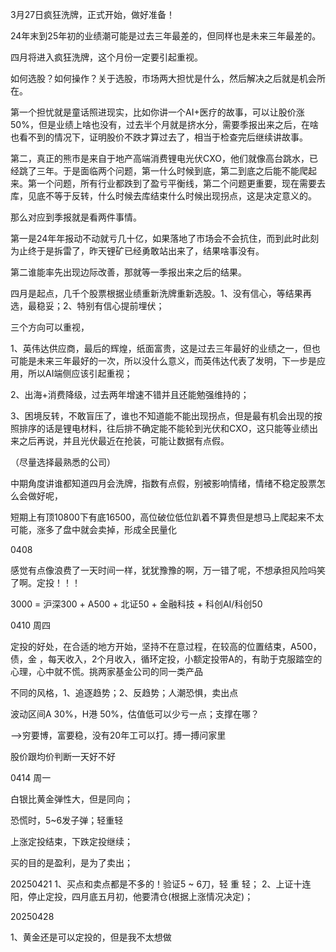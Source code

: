 3月27日疯狂洗牌，正式开始，做好准备！

24年末到25年初的业绩潮可能是过去三年最差的，但同样也是未来三年最差的。

四月将进入疯狂洗牌，这个月份一定要引起重视。

如何选股？如何操作？关于选股，市场两大担忧是什么，然后解决之后就是机会所在。

第一个担忧就是童话照进现实，比如你讲一个AI+医疗的故事，可以让股价涨50%，但是业绩上啥也没有，过去半个月就是挤水分，需要季报出来之后，在啥也看不到的情况下，证明股价不跌才算过去了，相当于检查完后继续讲故事。

第二，真正的熊市是来自于地产高端消费锂电光伏CXO，他们就像高台跳水，已经跳了三年。于是面临两个问题，第一什么时候到底，第二到底之后能不能爬起来。第一个问题，所有行业都跌到了盈亏平衡线，第二个问题更重要，现在需要去库，见底不等于反转，什么时候去库结束什么时候出现拐点，这是决定意义的。

那么对应到季报就是看两件事情。

第一是24年年报动不动就亏几十亿，如果落地了市场会不会抗住，而到此时此刻为止终于是拆雷了，昨天锂矿已经勇敢站出来了，结果啥事没有。

第二谁能率先出现边际改善，那就等一季报出来之后的结果。

四月是起点，几千个股票根据业绩重新洗牌重新选股。1、没有信心，等结果再选，最稳妥；2、特别有信心提前埋伏；

三个方向可以重视，

1、英伟达供应商，最后的辉煌，纸面富贵，这是过去三年最好的业绩之一，但也可能是未来三年最好的一次，所以没什么意义，而英伟达代表了发明，下一步是应用，所以AI端侧应该引起重视；

2、出海+消费降级，过去两年增速不错并且还能勉强维持的；

3、困境反转，不敢盲压了，谁也不知道能不能出现拐点，但是最有机会出现的按照排序的话是锂电材料，往后排不确定能不能轮到光伏和CXO，这只能等业绩出来之后再说，并且光伏最近在抢装，可能让数据有点假。

（尽量选择最熟悉的公司）

中期角度讲谁都知道四月会洗牌，指数有点假，别被影响情绪，情绪不稳定股票怎么会做好呢，

短期上有顶10800下有底16500，高位破位低位趴着不算贵但是想马上爬起来不太可能，涨多了盘中就会卖掉，形成全民量化

0408

感觉有点像浪费了一天时间一样，犹犹豫豫的啊，万一错了呢，不想承担风险吗笑了啊。定投！！！

3000 = 沪深300 + A500 + 北证50 + 金融科技 + 科创AI/科创50



0410 周四

定投的好处，在合适的地方开始，坚持不在意过程，在较高的位置结束，A500，债，金 ，每天收入，2个月收入，循环定投，小额定投带A的，有助于克服踏空的心理，心中就不慌。挑两家基金公司的同一类产品

不同的风格，1、追逐趋势；2、反趋势；人潮恐惧，卖出点

波动区间A 30%，H港 50%，估值低可以少亏一点；支撑在哪？

——>穷要博，富要稳，没有20年工可以打。搏一搏问家里

股价跟均价判断一天好不好

0414 周一

白银比黄金弹性大，但是同向；

恐慌时，5~6发子弹；轻重轻

上涨定投结束，下跌定投继续；

买的目的是盈利，是为了卖出；

20250421
1、买点和卖点都是不多的！验证5 ~ 6刀，轻 重 轻；
2、上证十连阳，停止定投，四月底五月初，他要清仓(根据上涨情况决定)；

20250428

1、黄金还是可以定投的，但是我不太想做